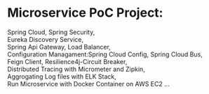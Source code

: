 
# Microservice PoC Project:  
Spring Cloud, Spring Security,   
Eureka Discovery Service,   
Spring Api Gateway, Load Balancer,     
Configuration Managament:Spring Cloud Config, Spring Cloud Bus,   
Feign Client, Resilience4j-Circuit Breaker,   
Distributed Tracing with Micrometer and Zipkin,   
Aggrogating Log files with ELK Stack,   
Run Microservice with Docker Container on AWS EC2 ...  




